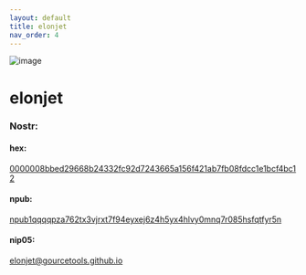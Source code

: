 ```yaml
---
layout: default
title: elonjet
nav_order: 4
---
```

![image](https://user-images.githubusercontent.com/120996278/227081926-3f5c03dc-938d-4fae-b1bc-8c5eb681722a.png)

# elonjet

### <b>Nostr:</b> <br>
#### hex: 
[0000008bbed29668b24332fc92d7243665a156f421ab7fb08fdcc1e1bcf4bc12](nostr:0000008bbed29668b24332fc92d7243665a156f421ab7fb08fdcc1e1bcf4bc12) 
#### npub: 
[npub1qqqqpza762tx3vjrxt7f94eyxej6z4h5yx4hlvy0mnq7r085hsfqtfyr5n](nostr:npub1qqqqpza762tx3vjrxt7f94eyxej6z4h5yx4hlvy0mnq7r085hsfqtfyr5n) 
#### nip05: 
[elonjet@gourcetools.github.io](nostr:elonjet@gourcetools.github.io) 
